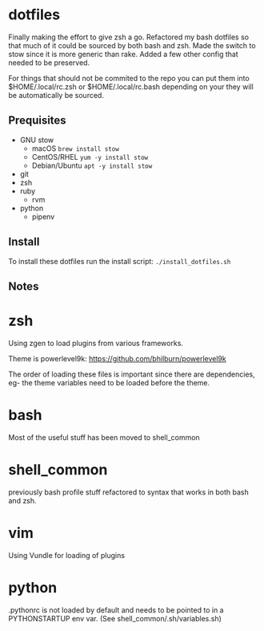 # dotfiles
Finally making the effort to give zsh a go.  Refactored my bash dotfiles so that much of it could be sourced by both bash and zsh.  Made the switch to stow since it is more generic than rake.  Added a few other config that needed to be preserved.

For things that should not be commited to the repo you can put them into $HOME/.local/rc.zsh or $HOME/.local/rc.bash depending on your they will be automatically be sourced.

## Prequisites
* GNU stow
    * macOS
    ```brew install stow```
    * CentOS/RHEL
    ```yum -y install stow```
    * Debian/Ubuntu
    ```apt -y install stow```
* git
* zsh
* ruby
    * rvm
* python
    * pipenv

## Install
To install these dotfiles run the install script:
```./install_dotfiles.sh```

## Notes

# zsh
Using zgen to load plugins from various frameworks.

Theme is powerlevel9k:
https://github.com/bhilburn/powerlevel9k

The order of loading these files is important since there are dependencies, eg- the theme variables need to be loaded before the theme.

# bash
Most of the useful stuff has been moved to shell_common

# shell_common
previously bash profile stuff refactored to syntax that works in both bash and zsh.

# vim
Using Vundle for loading of plugins

# python
.pythonrc is not loaded by default and needs to be pointed to in a PYTHONSTARTUP env var. (See shell_common/.sh/variables.sh)